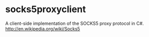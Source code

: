 socks5proxyclient
=================

A client-side implementation of the SOCKS5 proxy protocol in C#.
http://en.wikipedia.org/wiki/Socks5